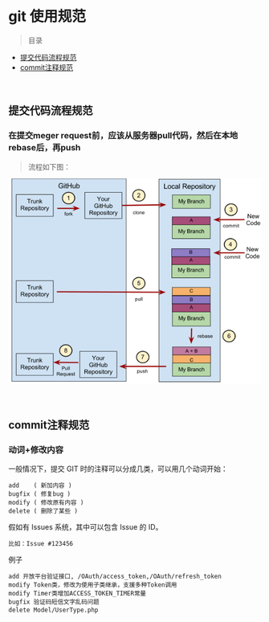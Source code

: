 # git 使用规范

> 目录

* [提交代码流程规范](#提交代码流程规范)
* [commit注释规范](#commit注释规范)


<br>


## 提交代码流程规范

### 在提交meger request前，应该从服务器pull代码，然后在本地rebase后，再push

> 流程如下图：

![alt](imgs/git_specification.png) 


<br>

## commit注释规范


### 动词+修改内容

一般情况下，提交 GIT 时的注释可以分成几类，可以用几个动词开始：

    add    ( 新加内容 )
    bugfix ( 修复bug )
    modify ( 修改原有内容 )
    delete ( 删除了某些 )


假如有 Issues 系统，其中可以包含 Issue 的 ID。

    比如：Issue #123456



例子

    add 开放平台验证接口, /OAuth/access_token,/OAuth/refresh_token 
    modify Token类，修改为使用子类继承，支援多种Token调用 
    modify Timer类增加ACCESS_TOKEN_TIMER常量 
    bugfix 验证码短信文字乱码问题 
    delete Model/UserType.php
